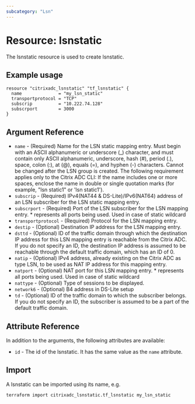 ```yaml
---
subcategory: "Lsn"
---
```


# Resource: lsnstatic

The lsnstatic resource is used to create lsnstatic.


## Example usage

```hcl
resource "citrixadc_lsnstatic" "tf_lsnstatic" {
  name              = "my_lsn_static"
  transportprotocol = "TCP"
  subscrip          = "10.222.74.128"
  subscrport        = 3000
}

```


## Argument Reference

* `name` - (Required) Name for the LSN static mapping entry. Must begin with an ASCII alphanumeric or underscore (_) character, and must contain only ASCII alphanumeric, underscore, hash (#), period (.), space, colon (:), at (@), equals (=), and hyphen (-) characters. Cannot be changed after the LSN group is created. The following requirement applies only to the Citrix ADC CLI: If the name includes one or more spaces, enclose the name in double or single quotation marks (for example, "lsn static1" or 'lsn static1').
* `subscrip` - (Required) IPv4(NAT44 & DS-Lite)/IPv6(NAT64) address of an LSN subscriber for the LSN static mapping entry.
* `subscrport` - (Required) Port of the LSN subscriber for the LSN mapping entry. * represents all ports being used. Used in case of static wildcard
* `transportprotocol` - (Required) Protocol for the LSN mapping entry.
* `destip` - (Optional) Destination IP address for the LSN mapping entry.
* `dsttd` - (Optional) ID of the traffic domain through which the destination IP address for this LSN mapping entry is reachable from the Citrix ADC.  If you do not specify an ID, the destination IP address is assumed to be reachable through the default traffic domain, which has an ID of 0.
* `natip` - (Optional) IPv4 address, already existing on the Citrix ADC as type LSN, to be used as NAT IP address for this mapping entry.
* `natport` - (Optional) NAT port for this LSN mapping entry. * represents all ports being used. Used in case of static wildcard
* `nattype` - (Optional) Type of sessions to be displayed.
* `network6` - (Optional) B4 address in DS-Lite setup
* `td` - (Optional) ID of the traffic domain to which the subscriber belongs.   If you do not specify an ID, the subscriber is assumed to be a part of the default traffic domain.


## Attribute Reference

In addition to the arguments, the following attributes are available:

* `id` - The id of the lsnstatic. It has the same value as the `name` attribute.


## Import

A lsnstatic can be imported using its name, e.g.

```shell
terraform import citrixadc_lsnstatic.tf_lsnstatic my_lsn_static
```
